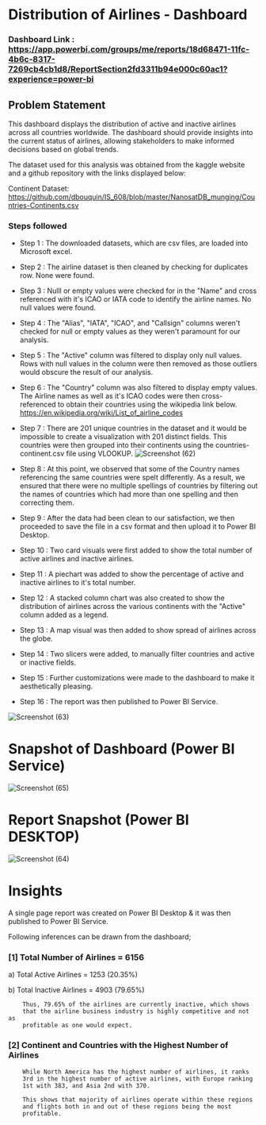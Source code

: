# Distribution of Airlines - Dashboard

### Dashboard Link : https://app.powerbi.com/groups/me/reports/18d68471-11fc-4b6c-8317-7269cb4cb1d8/ReportSection2fd3311b94e000c60ac1?experience=power-bi

## Problem Statement

This dashboard displays the distribution of active and inactive airlines across all countries worldwide. The dashboard should provide insights into the current status of airlines, allowing stakeholders to make informed decisions based on global trends.

The dataset used for this analysis was obtained from the kaggle website and a github repository with the links displayed below:


Continent Dataset: https://github.com/dbouquin/IS_608/blob/master/NanosatDB_munging/Countries-Continents.csv

### Steps followed 

- Step 1 : The downloaded datasets, which are csv files, are loaded into Microsoft excel.
- Step 2 : The airline dataset is then cleaned by checking for duplicates row. None were found.
- Step 3 : Nulll or empty values were checked for in the "Name" and cross referenced with it's ICAO or IATA code to identify the airline names. No null values were found.
- Step 4 : The "Alias", "IATA", "ICAO", and "Callsign" columns weren't checked for null or empty values as they weren't paramount for our analysis.
- Step 5 : The "Active" column was filtered to display only null values. Rows with null values in the column were then removed as those outliers would obscure the result of our analysis.
- Step 6 : The "Country" column was also filtered to display empty values. The Airline names as well as it's ICAO codes were then cross-referenced to obtain their countries using the wikipedia link below.
          https://en.wikipedia.org/wiki/List_of_airline_codes
- Step 7 : There are 201 unique countries in the dataset and it would be impossible to create a visualization with 201 distinct fields. This countries were then grouped into their continents using the countries-continent.csv file using VLOOKUP.
![Screenshot (62)](https://github.com/JKristilere/JKristilere.github.io/assets/120747811/f48ba5bc-10e3-4e5e-82d2-785774a69485)
- Step 8 : At this point, we observed that some of the Country names referencing the same countries were spelt differently. As a result, we ensured that there were no multiple spellings of countries by filtering out the names of countries which had more than one spelling and then correcting them.
- Step 9 : After the data had been clean to our satisfaction, we then proceeded to save the file in a csv format and then upload it to Power BI Desktop.

- Step 10 : Two card visuals were first added to show the total number of active airlines and inactive airlines.

- Step 11 : A piechart was added to show the percentage of active and inactive airlines to it's total number.

- Step 12 : A stacked column chart was also created to show the distribution of airlines across the various continents with the "Active" column added as a legend.


- Step 13 : A map visual was then added to show spread of airlines across the globe. 

- Step 14 : Two slicers were added, to manually filter countries and active or inactive fields. 
        
- Step 15 : Further customizations were made to the dashboard to make it aesthetically pleasing.

 
 - Step 16 : The report was then published to Power BI Service.
 
 
![Screenshot (63)](https://github.com/JKristilere/JKristilere.github.io/assets/120747811/a16b1aee-7ae6-4148-887c-290fdae271e2)

# Snapshot of Dashboard (Power BI Service)

![Screenshot (65)](https://github.com/JKristilere/JKristilere.github.io/assets/120747811/e6af6c04-d043-4ba9-8bc6-85195dfca3af)

 
 # Report Snapshot (Power BI DESKTOP)

 
![Screenshot (64)](https://github.com/JKristilere/JKristilere.github.io/assets/120747811/3aa579cc-efba-4085-9603-648c2ce888cb)


# Insights

A single page report was created on Power BI Desktop & it was then published to Power BI Service.

Following inferences can be drawn from the dashboard;

### [1] Total Number of Airlines = 6156

a)  Total Active Airlines = 1253 (20.35%)

b) Total Inactive Airlines = 4903 (79.65%)


        Thus, 79.65% of the airlines are currently inactive, which shows 
        that the airline business industry is highly competitive and not as
        profitable as one would expect.

           

### [2] Continent and Countries with the Highest Number of Airlines
        While North America has the highest number of airlines, it ranks 
        3rd in the highest number of active airlines, with Europe ranking
        1st with 383, and Asia 2nd with 370.

        This shows that majority of airlines operate within these regions
        and flights both in and out of these regions being the most 
        profitable.
